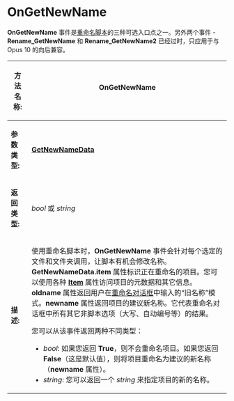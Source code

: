 # OnGetNewName

**OnGetNewName** 事件是[重命名脚本](/Manual/scripting/rename_scripts/README.zh.md)的三种可选入口点之一。另外两个事件 - **Rename_GetNewName** 和 **Rename_GetNewName2** 已经过时，只应用于与 Opus 10 的向后兼容。

<table>
<thead><tr><th>

**方法名称:**</th><th>
OnGetNewName
</th></tr></thead><tbody><tr><td>

**参数类型:**</td><td>

**[GetNewNameData](../scripting_objects/getnewnamedata.zh.md)**
</td></tr><tr><td>

**返回类型:**</td><td>

*bool* 或 *string*
</td></tr><tr><td>

**描述:**</td><td>

使用重命名脚本时，**OnGetNewName** 事件会针对每个选定的文件和文件夹调用，让脚本有机会修改名称。  
**GetNewNameData.item** 属性标识正在重命名的项目。您可以使用各种 **[Item](../scripting_objects/item.zh.md)** 属性访问项目的元数据和其它信息。  
**oldname** 属性返回用户在[重命名对话框](/Manual/file_operations/renaming_files/advanced_rename/README.zh.md)中输入的“旧名称”模式。**newname** 属性返回项目的建议新名称。它代表重命名对话框中所有其它非脚本选项（大写、自动编号等）的结果。

您可以从该事件返回两种不同类型：

- *bool*: 如果您返回 **True**，则不会重命名项目。如果您返回 **False**（这是默认值），则将项目重命名为建议的新名称（**newname** 属性）。
- *string*: 您可以返回一个 *string* 来指定项目的新的名称。
</td></tr></tbody>
</table>
